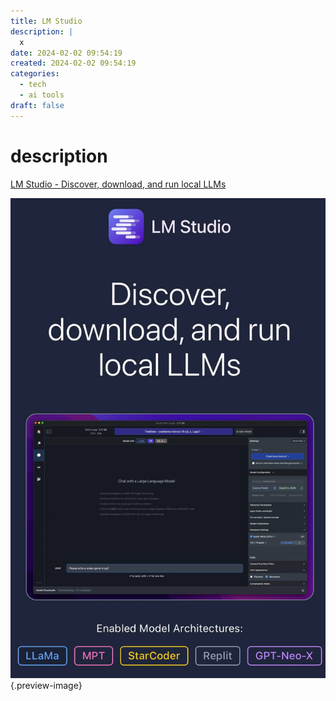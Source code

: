 ```yaml
---
title: LM Studio
description: |
  x
date: 2024-02-02 09:54:19
created: 2024-02-02 09:54:19
categories:
  - tech
  - ai tools
draft: false
---
```

# description

[LM Studio - Discover, download, and run local LLMs](https://lmstudio.ai/)

![LM Studio](../img/photo-lm-studio.jpeg){.preview-image}

